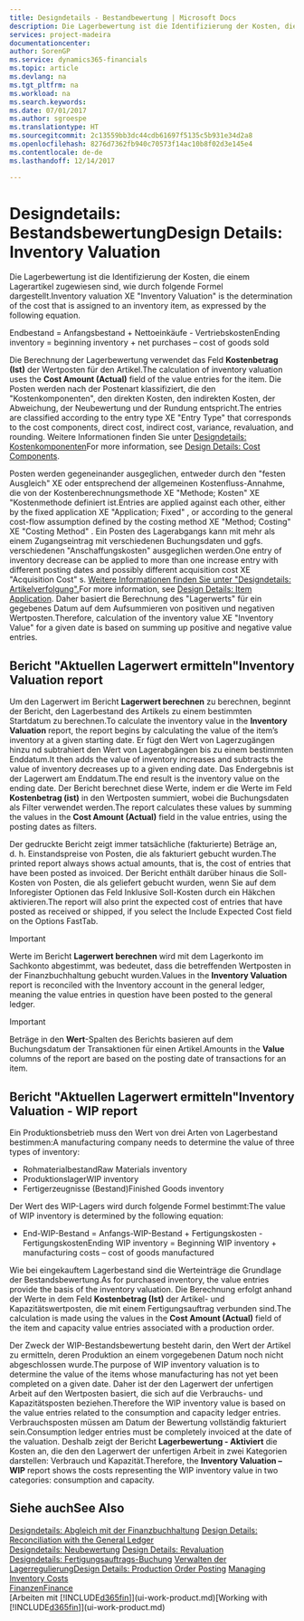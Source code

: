 ```yaml
---
title: Designdetails - Bestandbewertung | Microsoft Docs
description: Die Lagerbewertung ist die Identifizierung der Kosten, die einem Lagerartikel zugewiesen sind, wie durch folgende Formel dargestellt.
services: project-madeira
documentationcenter: 
author: SorenGP
ms.service: dynamics365-financials
ms.topic: article
ms.devlang: na
ms.tgt_pltfrm: na
ms.workload: na
ms.search.keywords: 
ms.date: 07/01/2017
ms.author: sgroespe
ms.translationtype: HT
ms.sourcegitcommit: 2c13559bb3dc44cdb61697f5135c5b931e34d2a8
ms.openlocfilehash: 8276d7362fb940c70573f14ac10b8f02d3e145e4
ms.contentlocale: de-de
ms.lasthandoff: 12/14/2017

---
```

# <a name="design-details-inventory-valuation"></a><span data-ttu-id="03778-103">Designdetails: Bestandsbewertung</span><span class="sxs-lookup"><span data-stu-id="03778-103">Design Details: Inventory Valuation</span></span>
<span data-ttu-id="03778-104">Die Lagerbewertung ist die Identifizierung der Kosten, die einem Lagerartikel zugewiesen sind, wie durch folgende Formel dargestellt.</span><span class="sxs-lookup"><span data-stu-id="03778-104">Inventory valuation XE "Inventory Valuation"  is the determination of the cost that is assigned to an inventory item, as expressed by the following equation.</span></span>  

<span data-ttu-id="03778-105">Endbestand = Anfangsbestand + Nettoeinkäufe - Vertriebskosten</span><span class="sxs-lookup"><span data-stu-id="03778-105">Ending inventory = beginning inventory + net purchases – cost of goods sold</span></span>  

<span data-ttu-id="03778-106">Die Berechnung der Lagerbewertung verwendet das Feld **Kostenbetrag (Ist)** der Wertposten für den Artikel.</span><span class="sxs-lookup"><span data-stu-id="03778-106">The calculation of inventory valuation uses the **Cost Amount (Actual)** field of the value entries for the item.</span></span> <span data-ttu-id="03778-107">Die Posten werden nach der Postenart klassifiziert, die den "Kostenkomponenten", den direkten Kosten, den indirekten Kosten, der Abweichung, der Neubewertung und der Rundung entspricht.</span><span class="sxs-lookup"><span data-stu-id="03778-107">The entries are classified according to the entry type XE "Entry Type"  that corresponds to the cost components, direct cost, indirect cost, variance, revaluation, and rounding.</span></span> <span data-ttu-id="03778-108">Weitere Informationen finden Sie unter [Designdetails: Kostenkomponenten](design-details-cost-components.md)</span><span class="sxs-lookup"><span data-stu-id="03778-108">For more information, see [Design Details: Cost Components](design-details-cost-components.md).</span></span>  

<span data-ttu-id="03778-109">Posten werden gegeneinander ausgeglichen, entweder durch den "festen Ausgleich" XE oder entsprechend der allgemeinen Kostenfluss-Annahme, die von der Kostenberechnungsmethode XE "Methode; Kosten" XE "Kostenmethode definiert ist.</span><span class="sxs-lookup"><span data-stu-id="03778-109">Entries are applied against each other, either by the fixed application XE "Application; Fixed" , or according to the general cost-flow assumption defined by the costing method XE "Method; Costing"  XE "Costing Method" .</span></span> <span data-ttu-id="03778-110">Ein Posten des Lagerabgangs kann mit mehr als einem Zugangseintrag mit verschiedenen Buchungsdaten und ggfs. verschiedenen "Anschaffungskosten" ausgeglichen werden.</span><span class="sxs-lookup"><span data-stu-id="03778-110">One entry of inventory decrease can be applied to more than one increase entry with different posting dates and possibly different acquisition cost XE "Acquisition Cost" s.</span></span> <span data-ttu-id="03778-111">[Weitere Informationen finden Sie unter "Designdetails: Artikelverfolgung".](design-details-item-application.md)</span><span class="sxs-lookup"><span data-stu-id="03778-111">For more information, see [Design Details: Item Application](design-details-item-application.md).</span></span> <span data-ttu-id="03778-112">Daher basiert die Berechnung des "Lagerwerts" für ein gegebenes Datum auf dem Aufsummieren von positiven und negativen Wertposten.</span><span class="sxs-lookup"><span data-stu-id="03778-112">Therefore, calculation of the inventory value XE "Inventory Value"  for a given date is based on summing up positive and negative value entries.</span></span>  

## <a name="inventory-valuation-report"></a><span data-ttu-id="03778-113">Bericht "Aktuellen Lagerwert ermitteln"</span><span class="sxs-lookup"><span data-stu-id="03778-113">Inventory Valuation report</span></span>  
<span data-ttu-id="03778-114">Um den Lagerwert im Bericht **Lagerwert berechnen** zu berechnen, beginnt der Bericht, den Lagerbestand des Artikels zu einem bestimmten Startdatum zu berechnen.</span><span class="sxs-lookup"><span data-stu-id="03778-114">To calculate the inventory value in the **Inventory Valuation** report, the report begins by calculating the value of the item’s inventory at a given starting date.</span></span> <span data-ttu-id="03778-115">Er fügt den Wert von Lagerzugängen hinzu nd subtrahiert den Wert von Lagerabgängen bis zu einem bestimmten Enddatum.</span><span class="sxs-lookup"><span data-stu-id="03778-115">It then adds the value of inventory increases and subtracts the value of inventory decreases up to a given ending date.</span></span> <span data-ttu-id="03778-116">Das Endergebnis ist der Lagerwert am Enddatum.</span><span class="sxs-lookup"><span data-stu-id="03778-116">The end result is the inventory value on the ending date.</span></span> <span data-ttu-id="03778-117">Der Bericht berechnet diese Werte, indem er die Werte im Feld **Kostenbetrag (ist)** in den Wertposten summiert, wobei die Buchungsdaten als Filter verwendet werden.</span><span class="sxs-lookup"><span data-stu-id="03778-117">The report calculates these values by summing the values in the **Cost Amount (Actual)** field in the value entries, using the posting dates as filters.</span></span>  

<span data-ttu-id="03778-118">Der gedruckte Bericht zeigt immer tatsächliche (fakturierte) Beträge an, d. h. Einstandspreise von Posten, die als fakturiert gebucht wurden.</span><span class="sxs-lookup"><span data-stu-id="03778-118">The printed report always shows actual amounts, that is, the cost of entries that have been posted as invoiced.</span></span> <span data-ttu-id="03778-119">Der Bericht enthält darüber hinaus die Soll-Kosten von Posten, die als geliefert gebucht wurden, wenn Sie auf dem Inforegister Optionen das Feld Inklusive Soll-Kosten durch ein Häkchen aktivieren.</span><span class="sxs-lookup"><span data-stu-id="03778-119">The report will also print the expected cost of entries that have posted as received or shipped, if you select the Include Expected Cost field on the Options FastTab.</span></span>  

> [!IMPORTANT]  
>  <span data-ttu-id="03778-120">Werte im Bericht **Lagerwert berechnen** wird mit dem Lagerkonto im Sachkonto abgestimmt, was bedeutet, dass die betreffenden Wertposten in der Finanzbuchhaltung gebucht wurden.</span><span class="sxs-lookup"><span data-stu-id="03778-120">Values in the **Inventory Valuation** report is reconciled with the Inventory account in the general ledger, meaning the value entries in question have been posted to the general ledger.</span></span>  

> [!IMPORTANT]  
>  <span data-ttu-id="03778-121">Beträge in den **Wert**-Spalten des Berichts basieren auf dem Buchungsdatum der Transaktionen für einen Artikel.</span><span class="sxs-lookup"><span data-stu-id="03778-121">Amounts in the **Value** columns of the report are based on the posting date of transactions for an item.</span></span>  

## <a name="inventory-valuation---wip-report"></a><span data-ttu-id="03778-122">Bericht "Aktuellen Lagerwert ermitteln"</span><span class="sxs-lookup"><span data-stu-id="03778-122">Inventory Valuation - WIP report</span></span>  
<span data-ttu-id="03778-123">Ein Produktionsbetrieb muss den Wert von drei Arten von Lagerbestand bestimmen:</span><span class="sxs-lookup"><span data-stu-id="03778-123">A manufacturing company needs to determine the value of three types of inventory:</span></span>  

* <span data-ttu-id="03778-124">Rohmaterialbestand</span><span class="sxs-lookup"><span data-stu-id="03778-124">Raw Materials inventory</span></span>  
* <span data-ttu-id="03778-125">Produktionslager</span><span class="sxs-lookup"><span data-stu-id="03778-125">WIP inventory</span></span>  
* <span data-ttu-id="03778-126">Fertigerzeugnisse (Bestand)</span><span class="sxs-lookup"><span data-stu-id="03778-126">Finished Goods inventory</span></span>  

<span data-ttu-id="03778-127">Der Wert des WIP-Lagers wird durch folgende Formel bestimmt:</span><span class="sxs-lookup"><span data-stu-id="03778-127">The value of WIP inventory is determined by the following equation:</span></span>  

* <span data-ttu-id="03778-128">End-WIP-Bestand = Anfangs-WIP-Bestand + Fertigungskosten - Fertigungskosten</span><span class="sxs-lookup"><span data-stu-id="03778-128">Ending WIP inventory = Beginning WIP inventory + manufacturing costs – cost of goods manufactured</span></span>  

<span data-ttu-id="03778-129">Wie bei eingekauftem Lagerbestand sind die Werteinträge die Grundlage der Bestandsbewertung.</span><span class="sxs-lookup"><span data-stu-id="03778-129">As for purchased inventory, the value entries provide the basis of the inventory valuation.</span></span> <span data-ttu-id="03778-130">Die Berechnung erfolgt anhand der Werte in dem Feld **Kostenbetrag (Ist)** der Artikel- und Kapazitätswertposten, die mit einem Fertigungsauftrag verbunden sind.</span><span class="sxs-lookup"><span data-stu-id="03778-130">The calculation is made using the values in the **Cost Amount (Actual)** field of the item and capacity value entries associated with a production order.</span></span>  

<span data-ttu-id="03778-131">Der Zweck der WIP-Bestandsbewertung besteht darin, den Wert der Artikel zu ermitteln, deren Produktion an einem vorgegebenen Datum noch nicht abgeschlossen wurde.</span><span class="sxs-lookup"><span data-stu-id="03778-131">The purpose of WIP inventory valuation is to determine the value of the items whose manufacturing has not yet been completed on a given date.</span></span> <span data-ttu-id="03778-132">Daher ist der den Lagerwert der unfertigen Arbeit auf den Wertposten basiert, die sich auf die Verbrauchs- und Kapazitätsposten beziehen.</span><span class="sxs-lookup"><span data-stu-id="03778-132">Therefore the WIP inventory value is based on the value entries related to the consumption and capacity ledger entries.</span></span> <span data-ttu-id="03778-133">Verbrauchsposten müssen am Datum der Bewertung vollständig fakturiert sein.</span><span class="sxs-lookup"><span data-stu-id="03778-133">Consumption ledger entries must be completely invoiced at the date of the valuation.</span></span> <span data-ttu-id="03778-134">Deshalb zeigt der Bericht **Lagerbewertung - Aktiviert** die Kosten an, die den den Lagerwert der unfertigen Arbeit in zwei Kategorien darstellen: Verbrauch und Kapazität.</span><span class="sxs-lookup"><span data-stu-id="03778-134">Therefore, the **Inventory Valuation – WIP** report shows the costs representing the WIP inventory value in two categories: consumption and capacity.</span></span>  

## <a name="see-also"></a><span data-ttu-id="03778-135">Siehe auch</span><span class="sxs-lookup"><span data-stu-id="03778-135">See Also</span></span>  
<span data-ttu-id="03778-136">[Designdetails: Abgleich mit der Finanzbuchhaltung](design-details-reconciliation-with-the-general-ledger.md) </span><span class="sxs-lookup"><span data-stu-id="03778-136">[Design Details: Reconciliation with the General Ledger](design-details-reconciliation-with-the-general-ledger.md) </span></span>  
<span data-ttu-id="03778-137">[Designdetails: Neubewertung](design-details-revaluation.md) </span><span class="sxs-lookup"><span data-stu-id="03778-137">[Design Details: Revaluation](design-details-revaluation.md) </span></span>  
<span data-ttu-id="03778-138">[Designdetails: Fertigungsauftrags-Buchung](design-details-production-order-posting.md)
[Verwalten der Lagerregulierung](finance-manage-inventory-costs.md)</span><span class="sxs-lookup"><span data-stu-id="03778-138">[Design Details: Production Order Posting](design-details-production-order-posting.md)
[Managing Inventory Costs](finance-manage-inventory-costs.md)</span></span>  
[<span data-ttu-id="03778-139">Finanzen</span><span class="sxs-lookup"><span data-stu-id="03778-139">Finance</span></span>](finance.md)  
<span data-ttu-id="03778-140">[Arbeiten mit [!INCLUDE[d365fin](includes/d365fin_md.md)]](ui-work-product.md)</span><span class="sxs-lookup"><span data-stu-id="03778-140">[Working with [!INCLUDE[d365fin](includes/d365fin_md.md)]](ui-work-product.md)</span></span>

